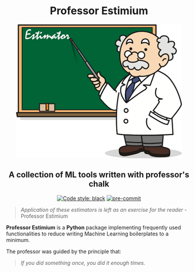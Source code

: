 <h1 align="center">Professor Estimium</h1>

<p align="center">
    <img src="https://raw.githubusercontent.com/mrtovsky/estimium/master/docs/images/professor-estimium.png" alt="Professor Estimium" class="center">
</p>

<h2 align="center">A collection of ML tools written with professor's chalk</h2>

<p align="center">
    <a href="https://github.com/psf/black"><img src="https://img.shields.io/badge/code%20style-black-000000.svg" alt="Code style: black"></a>
    <a href="https://github.com/pre-commit/pre-commit"><img src="https://img.shields.io/badge/pre--commit-enabled-brightgreen?logo=pre-commit&logoColor=white" alt="pre-commit" style="max-width:100%;"></a>
</p>

<!-- prettier-ignore -->
> _Application of these estimators is left as an exercise for the reader_ - Professor Estimium

**Professor Estimium** is a **Python** package implementing frequently used
functionalities to reduce writing Machine Learning boilerplates to a minimum.

The professor was guided by the principle that:

<!-- prettier-ignore -->
> _If you did something once, you did it enough times._
